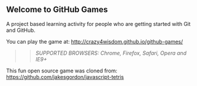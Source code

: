 ## Welcome to GitHub Games

A project based learning activity for people who are getting started with Git and GitHub.

You can play the game at: http://crazy4wisdom.github.io/github-games/

>> _*SUPPORTED BROWSERS*: Chrome, Firefox, Safari, Opera and IE9+_

This fun open source game was cloned from: https://github.com/jakesgordon/javascript-tetris
